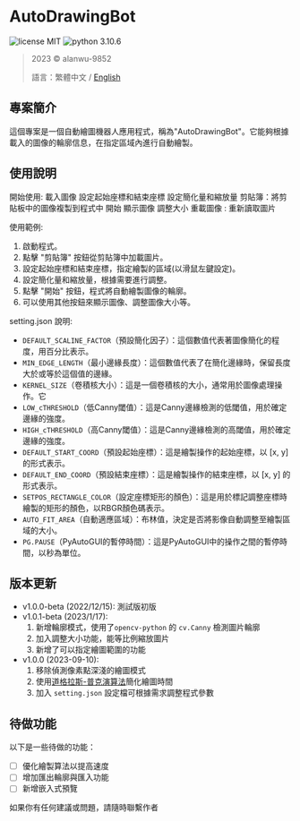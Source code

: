 AutoDrawingBot
======

![license MIT](https://img.shields.io/badge/license-MIT-blue)
![python 3.10.6](https://img.shields.io/badge/python-3.10.6-blue)

> 2023 &copy; alanwu-9852
> 
> 語言：繁體中文 / [English](./README.md)


專案簡介
---
這個專案是一個自動繪圖機器人應用程式，稱為"AutoDrawingBot"。它能夠根據載入的圖像的輪廓信息，在指定區域內進行自動繪製。

使用說明
---

開始使用:
載入圖像
設定起始座標和結束座標
設定簡化量和縮放量
剪貼簿：將剪貼板中的圖像複製到程式中
開始
顯示圖像
調整大小
重載圖像 : 重新讀取圖片

使用範例:

1. 啟動程式。
2. 點擊 "剪貼簿" 按鈕從剪貼簿中加載圖片。
3. 設定起始座標和結束座標，指定繪製的區域(以滑鼠左鍵設定)。
4. 設定簡化量和縮放量，根據需要進行調整。
5. 點擊 "開始" 按鈕，程式將自動繪製圖像的輪廓。
6. 可以使用其他按鈕來顯示圖像、調整圖像大小等。

setting.json 說明:

* `DEFAULT_SCALINE_FACTOR`（預設簡化因子）：這個數值代表著圖像簡化的程度，用百分比表示。
* `MIN_EDGE_LENGTH`（最小邊緣長度）：這個數值代表了在簡化邊緣時，保留長度大於或等於這個值的邊緣。
* `KERNEL_SIZE`（卷積核大小）：這是一個卷積核的大小，通常用於圖像處理操作。它
* `LOW_cTHRESHOLD`（低Canny閾值）：這是Canny邊緣檢測的低閾值，用於確定邊緣的強度。
* `HIGH_cTHRESHOLD`（高Canny閾值）：這是Canny邊緣檢測的高閾值，用於確定邊緣的強度。
* `DEFAULT_START_COORD`（預設起始座標）：這是繪製操作的起始座標，以 [x, y] 的形式表示。
* `DEFAULT_END_COORD`（預設結束座標）：這是繪製操作的結束座標，以 [x, y] 的形式表示。
* `SETPOS_RECTANGLE_COLOR`（設定座標矩形的顏色）：這是用於標記調整座標時繪製的矩形的顏色，以RBGR顏色碼表示。
* `AUTO_FIT_AREA`（自動適應區域）：布林值，決定是否將影像自動調整至繪製區域的大小。
* `PG.PAUSE`（PyAutoGUI的暫停時間）：這是PyAutoGUI中的操作之間的暫停時間，以秒為單位。

版本更新
---
* v1.0.0-beta (2022/12/15): 測試版初版
* v1.0.1-beta (2023/1/17): 
    1. 新增輪廓模式，使用了`opencv-python` 的 `cv.Canny` 檢測圖片輪廓
    2. 加入調整大小功能，能等比例縮放圖片
    3. 新增了可以指定繪圖範圍的功能
* v1.0.0 (2023-09-10):
    1. 移除偵測像素點深淺的繪圖模式
    2. 使用[道格拉斯-普克演算法](https://zh.wikipedia.org/wiki/%E9%81%93%E6%A0%BC%E6%8B%89%E6%96%AF-%E6%99%AE%E5%85%8B%E7%AE%97%E6%B3%95)簡化繪圖時間
    3. 加入 `setting.json` 設定檔可根據需求調整程式參數

待做功能
---
以下是一些待做的功能：

- [ ] 優化繪製算法以提高速度
- [ ] 增加匯出輪廓與匯入功能
- [ ] 新增嵌入式預覽

如果你有任何建議或問題，請隨時聯繫作者